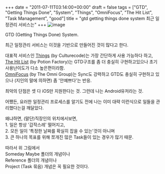 +++
date = "2011-07-11T03:14:00+00:00"
draft = false
tags = ["GTD", "Getting Things Done", "System", "Things", "OmniFocus", "The Hit List", "Task Management", "good"]
title = "gtd getting things done system 최근 일정관리 서비스는"
+++
![image](/tumblr_img/2011-07-11-gtd-getting-things-done-system-/3336247b5e761453d578e5e5c88b1aac6c1b9b448e4ee1c8f237ad8fce343e1f.jpg)



GTD (Getting Things Done) System.

최근 일정관리 서비스는 이것을 기반으로 만들어진 것이 많다고 한다.

대표적 서비스인 [Things](http://culturedcode.com/things/) (by Culturecode)는 가장 간단하게 사용 가능하다 하고,  
[The Hit List](http://www.potionfactory.com/thehitlist/) (by Potion Factory)는 GTD구조를 좀 더 충실히 구현하고있으나 초기 사용난이도가 다소 높은편이라함.  
[OmniFocus](http://www.omnigroup.com/products/omnifocus/) (by The Omni Group)는 Sync도 강력하고 GTD도 충실히 구현하고 있으나 (지인의 말에 의하면) 좀 '안예쁘다'는 반응.

최악의 단점은 셋 다 iOS만 지원한다는 것. 그런데 나는 Android유저라는 것.

어쨌든, 요러한 일정관리 프로세스를 알기도 전에 나는 이미 대략 이런식으로 일들을 관리했다는걸 깨달았다.

왜냐하면, (말단)직장인의 위치에서보면,  
1\. 일은 항상 '갑작스레' 떨어지고,  
2\. 모든 일이 '특정한 날짜를 확실히 잡을 수 있는'것이 아니며  
3\. 큰 하나의 목표를 위해 쪼개진 많은 Task들이 있는 경우가 많기 때문.

따라서 위 그림에서  
Someday Maybe 폴더의 개념이나  
Reference 폴더의 개념이나  
Project (Task 묶음) 개념은 꼭 필요한 것이다. 
